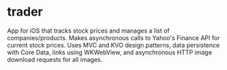 # trader
App for iOS that tracks stock prices and manages a list of companies/products. Makes asynchronous calls to Yahoo's Finance API for current stock prices. Uses MVC and KVO design patterns, data persistence with Core Data, links using WKWebView, and asynchronous HTTP image download requests for all images.
